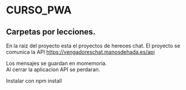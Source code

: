 # CURSO_PWA

## Carpetas por lecciones.
En la raiz del proyecto esta el proyectos de hereoes chat.
El proyecto se comunica la API 
https://vengadoreschat.manosdehada.es/api

Los mensajes se guardan en momemoria.
<br/>
Al cerrar la aplicacion API se perdaran.

Instalar con npm install


